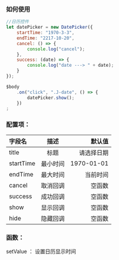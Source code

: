 ### 如何使用

``` js
//日历控件
let datePicker = new DatePicker({
	startTime: "1970-3-3",
	endTime: "2217-10-20",
	cancel: () => {
		console.log("cancel");
	},
	success: (date) => {
		console.log("date ---> " + date);
	}
});

$body
	.on("click", ".J-date", () => {
		datePicker.show();
	})
;

```
### 配置项：
| 字段名         | 描述              | 默认值  |
| :-------------|:-------------:   | -----:|
| title         | 标题              | 请选择日期 |
| startTime     | 最小时间       |    1970-01-01 |
| endTime       | 最大时间       |    当前时间 |
| cancel        | 取消回调         |    空函数 |
| success       | 成功回调         |    空函数 |
| show          | 显示回调         |    空函数 |
| hide          | 隐藏回调         |    空函数 |

### 函数：
setValue ： 设置日历显示时间
